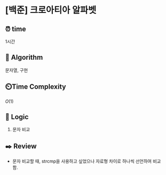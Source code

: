 # [백준] 크로아티아 알파벳

## ⏰  **time**

1시간

## :pushpin: **Algorithm**

문자열, 구현

## ⏲️**Time Complexity**

$O(1)$

## :round_pushpin: **Logic**
1. 문자 비교

## :black_nib: **Review**
- 문자 비교할 때, strcmp을 사용하고 싶었으나 자료형 차이로 하나씩 선언하여 비교함.
